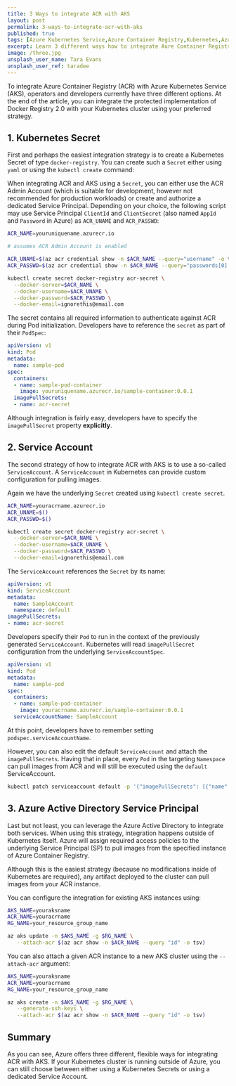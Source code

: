 ```yaml
---
title: 3 Ways to integrate ACR with AKS
layout: post
permalink: 3-ways-to-integrate-acr-with-aks
published: true
tags: [Azure Kubernetes Service,Azure Container Registry,Kubernetes,Azure]
excerpt: Learn 3 different ways how to integrate Aure Container Registry (ACR) with Azure Kubernetes Service (AKS) to pull Docker images from your protected Docker Registry.
image: /three.jpg
unsplash_user_name: Tara Evans
unsplash_user_ref: taradee
---
```


To integrate Azure Container Registry (ACR) with Azure Kubernetes Service (AKS), operators and developers currently have three different options. At the end of the article, you can integrate the protected implementation of Docker Registry 2.0 with your Kubernetes cluster using your preferred strategy.

## 1. Kubernetes Secret

First and perhaps the easiest integration strategy is to create a Kubernetes Secret of type `docker-registry`. You can create such a `Secret` either using `yaml` or using the `kubectl create` command:

When integrating ACR and AKS using a `Secret`, you can either use the ACR Admin Account (which is suitable for development, however not recommended for production workloads) or create and authorize a dedicated Service Principal. Depending on your choice, the following script may use Service Principal `ClientId` and `ClientSecret` (also named `AppId` and `Password` in Azure) as `ACR_UNAME` and `ACR_PASSWD`:

```bash
ACR_NAME=youruniquename.azurecr.io

# assumes ACR Admin Account is enabled

ACR_UNAME=$(az acr credential show -n $ACR_NAME --query="username" -o tsv)
ACR_PASSWD=$(az acr credential show -n $ACR_NAME --query="passwords[0].value" -o tsv)

kubectl create secret docker-registry acr-secret \
  --docker-server=$ACR_NAME \
  --docker-username=$ACR_UNAME \
  --docker-password=$ACR_PASSWD \
  --docker-email=ignorethis@email.com

```

The secret contains all required information to authenticate against ACR during Pod initialization. Developers have to reference the `secret` as part of their `PodSpec`:

```yaml
apiVersion: v1
kind: Pod
metadata:
  name: sample-pod
spec:
  containers:
  - name: sample-pod-container
    image: youruniquename.azurecr.io/sample-container:0.0.1
  imagePullSecrets:
  - name: acr-secret

```

Although integration is fairly easy, developers have to specify the `imagePullSecret` property **explicitly**.

## 2. Service Account

The second strategy of how to integrate ACR with AKS is to use a so-called `ServiceAccount`. A `ServiceAccount` in Kubernetes can provide custom configuration for pulling images.

Again we have the underlying `Secret` created using `kubectl create secret`.

```bash
ACR_NAME=youracrname.azurecr.io
ACR_UNAME=$()
ACR_PASSWD=$()

kubectl create secret docker-registry acr-secret \
  --docker-server=$ACR_NAME \
  --docker-username=$ACR_UNAME \
  --docker-password=$ACR_PASSWD \
  --docker-email=ignorethis@email.com
```

The `ServiceAccount` references the `Secret` by its name:

```yaml
apiVersion: v1
kind: ServiceAccount
metadata:
  name: SampleAccount
  namespace: default
imagePullSecrets:
- name: acr-secret

```

Developers specify their `Pod` to run in the context of the previously generated `ServiceAccount`. Kubernetes will read `imagePullSecret` configuration from the underlying `ServiceAccountSpec`.

```yaml
apiVersion: v1
kind: Pod
metadata:
  name: sample-pod
spec:
  containers:
  - name: sample-pod-container
    image: youracrname.azurecr.io/sample-container:0.0.1
  serviceAccountName: SampleAccount

```

At this point, developers have to remember setting `podspec.serviceAccountName`.

However, you can also edit the default `ServiceAccount` and attach the `imagePullSecrets`. Having that in place, every `Pod` in the targeting `Namespace` can pull images from ACR and will still be executed using the `default` ServiceAccount.

```bash
kubectl patch serviceaccount default -p '{"imagePullSecrets": [{"name": "acr-secret"}]}'

```

## 3. Azure Active Directory Service Principal

Last but not least, you can leverage the Azure Active Directory to integrate both services. When using this strategy, integration happens outside of Kubernetes itself. Azure will assign required access policies to the underlying Service Principal (SP) to pull images from the specified instance of Azure Container Registry.

Although this is the easiest strategy (because no modifications inside of Kubernetes are required), any artifact deployed to the cluster can pull images from your ACR instance.

You can configure the integration for existing AKS instances using:

```bash
AKS_NAME=youraksname
ACR_NAME=youracrname
RG_NAME=your_resource_group_name

az aks update -n $AKS_NAME -g $RG_NAME \
   --attach-acr $(az acr show -n $ACR_NAME --query "id" -o tsv)

```

You can also attach a given ACR instance to a new AKS cluster using the `--attach-acr` argument:

```bash
AKS_NAME=youraksname
ACR_NAME=youracrname
RG_NAME=your_resource_group_name

az aks create -n $AKS_NAME -g $RG_NAME \
   --generate-ssh-keys \
   --attach-acr $(az acr show -n $ACR_NAME --query "id" -o tsv)

```

## Summary

As you can see, Azure offers three different, flexible ways for integrating ACR with AKS. If your Kubernetes cluster is running outside of Azure, you can still choose between either using a Kubernetes Secrets or using a dedicated Service Account.
